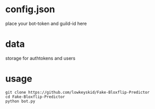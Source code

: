 # config.json
place your bot-token and guild-id here

# data
storage for authtokens and users

# usage
```
git clone https://github.com/lowkeyskid/Fake-Bloxflip-Predictor
cd Fake-Bloxflip-Predictor
python bot.py
```
